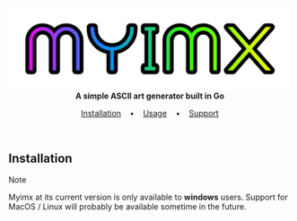 <p align=center>
  <br>
  <img width="500px" src="Myimx-Title.png"/>
  <br>
  <span><b>A simple ASCII art generator built in Go</b></span>
  <br>
</p>

<p align="center">
  <a href="#installation">Installation</a>
  &nbsp;&nbsp;&nbsp;•&nbsp;&nbsp;&nbsp;
  <a href="#usage">Usage</a>
  &nbsp;&nbsp;&nbsp;•&nbsp;&nbsp;&nbsp;
  <a href="#support">Support</a>
</p>
<br>

<a name="installation"></a>
## Installation
> [!NOTE]
> Myimx at its current version is only available to __windows__ users.
> Support for MacOS / Linux will probably be available sometime in the future.
